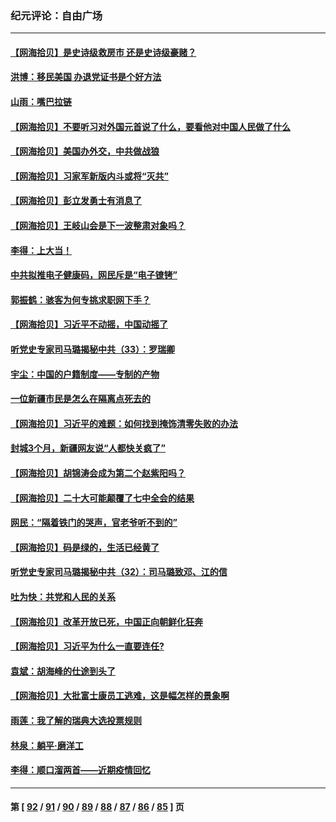### 纪元评论：自由广场
---
#### [【网海拾贝】是史诗级救房市 还是史诗级豪赌？](../../pages/nsc993/n13869495.md) 
#### [洪博：移民美国 办退党证书是个好方法](../../pages/nsc993/n13869000.md) 
#### [山雨：嘴巴拉链](../../pages/nsc993/n13869071.md) 
#### [【网海拾贝】不要听习对外国元首说了什么，要看他对中国人民做了什么](../../pages/nsc993/n13868955.md) 
#### [【网海拾贝】美国办外交，中共做战狼](../../pages/nsc993/n13868469.md) 
#### [【网海拾贝】习家军新版内斗或将“灭共”](../../pages/nsc993/n13867461.md) 
#### [【网海拾贝】彭立发勇士有消息了](../../pages/nsc993/n13866022.md) 
#### [【网海拾贝】王岐山会是下一波整肃对象吗？](../../pages/nsc993/n13865256.md) 
#### [李得：上大当！](../../pages/nsc993/n13865562.md) 
#### [中共拟推电子健康码，网民斥是“电子镣铐”](../../pages/nsc993/n13865108.md) 
#### [郭振鹤：骇客为何专挑求职网下手？](../../pages/nsc993/n13865133.md) 
#### [【网海拾贝】习近平不动摇，中国动摇了](../../pages/nsc993/n13864586.md) 
#### [听党史专家司马璐揭秘中共（33）：罗瑞卿](../../pages/nsc993/n13864609.md) 
#### [宇尘：中国的户籍制度——专制的产物](../../pages/nsc993/n13864401.md) 
#### [一位新疆市民是怎么在隔离点死去的](../../pages/nsc993/n13864146.md) 
#### [【网海拾贝】习近平的难题：如何找到掩饰清零失败的办法](../../pages/nsc993/n13863179.md) 
#### [封城3个月，新疆网友说“人都快关疯了”](../../pages/nsc993/n13863152.md) 
#### [【网海拾贝】胡锦涛会成为第二个赵紫阳吗？](../../pages/nsc993/n13861625.md) 
#### [【网海拾贝】二十大可能颠覆了七中全会的结果](../../pages/nsc993/n13861040.md) 
#### [网民：“隔着铁门的哭声，官老爷听不到的”](../../pages/nsc993/n13860900.md) 
#### [【网海拾贝】码是绿的，生活已经黄了](../../pages/nsc993/n13860405.md) 
#### [听党史专家司马璐揭秘中共（32）：司马璐致邓、江的信](../../pages/nsc993/n13860416.md) 
#### [吐为快：共党和人民的关系](../../pages/nsc993/n13859896.md) 
#### [【网海拾贝】改革开放已死，中国正向朝鲜化狂奔](../../pages/nsc993/n13859889.md) 
#### [【网海拾贝】习近平为什么一直要连任?](../../pages/nsc993/n13858968.md) 
#### [袁斌：胡海峰的仕途到头了](../../pages/nsc993/n13857453.md) 
#### [【网海拾贝】大批富士康员工逃难，这是幅怎样的景象啊](../../pages/nsc993/n13856937.md) 
#### [雨莲：我了解的瑞典大选投票规则](../../pages/nsc993/n13856085.md) 
#### [林泉：躺平·磨洋工](../../pages/nsc993/n13856111.md) 
#### [李得：顺口溜两首——近期疫情回忆](../../pages/nsc993/n13856105.md) 

---
#### 第 [ [92](./92.md) / [91](./91.md) / [90](./90.md) / [89](./89.md) / [88](./88.md) / [87](./87.md) / [86](./86.md) / [85](./85.md) ] 页

